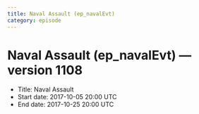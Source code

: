 ```yaml
---
title: Naval Assault (ep_navalEvt)
category: episode
---
```


# Naval Assault (ep_navalEvt) — version 1108



  * Title: Naval Assault
  * Start date: 2017-10-05 20:00 UTC
  * End date: 2017-10-25 20:00 UTC

